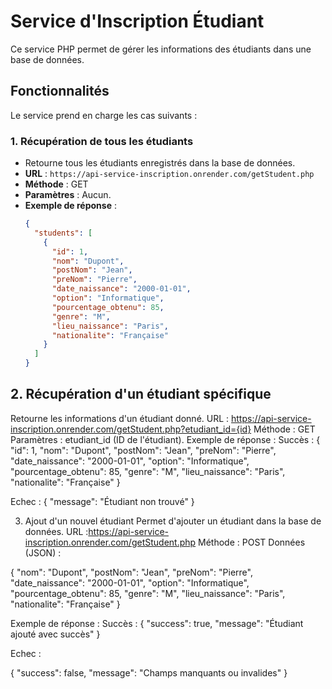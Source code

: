 # Service d'Inscription Étudiant

Ce service PHP permet de gérer les informations des étudiants dans une base de données.

## Fonctionnalités

Le service prend en charge les cas suivants :

### 1. **Récupération de tous les étudiants**
- Retourne tous les étudiants enregistrés dans la base de données.
- **URL** : `https://api-service-inscription.onrender.com/getStudent.php`
- **Méthode** : GET
- **Paramètres** : Aucun.
- **Exemple de réponse** :
  ```json
  {
    "students": [
      {
        "id": 1,
        "nom": "Dupont",
        "postNom": "Jean",
        "preNom": "Pierre",
        "date_naissance": "2000-01-01",
        "option": "Informatique",
        "pourcentage_obtenu": 85,
        "genre": "M",
        "lieu_naissance": "Paris",
        "nationalite": "Française"
      }
    ]
  }

## 2. Récupération d'un étudiant spécifique
Retourne les informations d'un étudiant donné.
URL : https://api-service-inscription.onrender.com/getStudent.php?etudiant_id={id}
Méthode : GET
Paramètres : etudiant_id (ID de l'étudiant).
Exemple de réponse :
Succès :
  {
  "id": 1,
  "nom": "Dupont",
  "postNom": "Jean",
  "preNom": "Pierre",
  "date_naissance": "2000-01-01",
  "option": "Informatique",
  "pourcentage_obtenu": 85,
  "genre": "M",
  "lieu_naissance": "Paris",
  "nationalite": "Française"
}

Echec :
{
  "message": "Étudiant non trouvé"
}

3. Ajout d'un nouvel étudiant
Permet d'ajouter un étudiant dans la base de données.
URL :https://api-service-inscription.onrender.com/getStudent.php
Méthode : POST
Données (JSON) :

{
  "nom": "Dupont",
  "postNom": "Jean",
  "preNom": "Pierre",
  "date_naissance": "2000-01-01",
  "option": "Informatique",
  "pourcentage_obtenu": 85,
  "genre": "M",
  "lieu_naissance": "Paris",
  "nationalite": "Française"
}

Exemple de réponse :
Succès :
{
  "success": true,
  "message": "Étudiant ajouté avec succès"
}

Echec : 

{
  "success": false,
  "message": "Champs manquants ou invalides"
}
